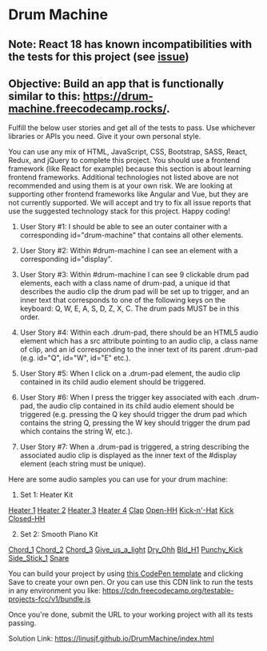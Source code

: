 # Drum Machine

## Note: React 18 has known incompatibilities with the tests for this project (see [issue](https://github.com/freeCodeCamp/freeCodeCamp/issues/45922))

## Objective: Build an app that is functionally similar to this: <https://drum-machine.freecodecamp.rocks/>.

Fulfill the below user stories and get all of the tests to pass. Use whichever libraries or APIs you need. Give it your own personal style.

You can use any mix of HTML, JavaScript, CSS, Bootstrap, SASS, React, Redux, and jQuery to complete this project. You should use a frontend framework (like React for example) because this section is about learning frontend frameworks. Additional technologies not listed above are not recommended and using them is at your own risk. We are looking at supporting other frontend frameworks like Angular and Vue, but they are not currently supported. We will accept and try to fix all issue reports that use the suggested technology stack for this project. Happy coding!

1. User Story #1: I should be able to see an outer container with a corresponding id="drum-machine" that contains all other elements.

2. User Story #2: Within #drum-machine I can see an element with a corresponding id="display".

3. User Story #3: Within #drum-machine I can see 9 clickable drum pad elements, each with a class name of drum-pad, a unique id that describes the audio clip the drum pad will be set up to trigger, and an inner text that corresponds to one of the following keys on the keyboard: Q, W, E, A, S, D, Z, X, C. The drum pads MUST be in this order.

4. User Story #4: Within each .drum-pad, there should be an HTML5 audio element which has a src attribute pointing to an audio clip, a class name of clip, and an id corresponding to the inner text of its parent .drum-pad (e.g. id="Q", id="W", id="E" etc.).

5. User Story #5: When I click on a .drum-pad element, the audio clip contained in its child audio element should be triggered.

6. User Story #6: When I press the trigger key associated with each .drum-pad, the audio clip contained in its child audio element should be triggered (e.g. pressing the Q key should trigger the drum pad which contains the string Q, pressing the W key should trigger the drum pad which contains the string W, etc.).

7. User Story #7: When a .drum-pad is triggered, a string describing the associated audio clip is displayed as the inner text of the #display element (each string must be unique).

Here are some audio samples you can use for your drum machine:

1. Set 1: Heater Kit

[Heater 1](https://s3.amazonaws.com/freecodecamp/drums/Heater-1.mp3)
[Heater 2](https://s3.amazonaws.com/freecodecamp/drums/Heater-2.mp3)
[Heater 3](https://s3.amazonaws.com/freecodecamp/drums/Heater-3.mp3)
[Heater 4](https://s3.amazonaws.com/freecodecamp/drums/Heater-4_1.mp3)
[Clap](https://s3.amazonaws.com/freecodecamp/drums/Heater-6.mp3)
[Open-HH](https://s3.amazonaws.com/freecodecamp/drums/Dsc_Oh.mp3)
[Kick-n'-Hat](https://s3.amazonaws.com/freecodecamp/drums/Kick_n_Hat.mp3)
[Kick](https://s3.amazonaws.com/freecodecamp/drums/RP4_KICK_1.mp3)
[Closed-HH](https://s3.amazonaws.com/freecodecamp/drums/Cev_H2.mp3)

2. Set 2: Smooth Piano Kit

[Chord_1](https://s3.amazonaws.com/freecodecamp/drums/Chord_1.mp3)
[Chord_2](https://s3.amazonaws.com/freecodecamp/drums/Chord_2.mp3)
[Chord_3](https://s3.amazonaws.com/freecodecamp/drums/Chord_3.mp3)
[Give_us_a_light](https://s3.amazonaws.com/freecodecamp/drums/Give_us_a_light.mp3)
[Dry_Ohh](https://s3.amazonaws.com/freecodecamp/drums/Dry_Ohh.mp3)
[Bld_H1](https://s3.amazonaws.com/freecodecamp/drums/Bld_H1.mp3)
[Punchy_Kick](https://s3.amazonaws.com/freecodecamp/drums/punchy_kick_1.mp3)
[Side_Stick_1](https://s3.amazonaws.com/freecodecamp/drums/side_stick_1.mp3)
[Snare](https://s3.amazonaws.com/freecodecamp/drums/Brk_Snr.mp3)

You can build your project by using [this CodePen template](https://codepen.io/pen?template=MJjpwO) and clicking Save to create your own pen. Or you can use this CDN link to run the tests in any environment you like: <https://cdn.freecodecamp.org/testable-projects-fcc/v1/bundle.js>

Once you're done, submit the URL to your working project with all its tests passing.

Solution Link: <https://linusjf.github.io/DrumMachine/index.html>
